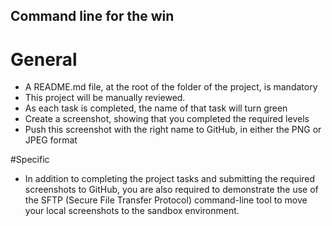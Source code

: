 ## Command line for the win

# General
- A README.md file, at the root of the folder of the project, is mandatory
- This project will be manually reviewed.
- As each task is completed, the name of that task will turn green
- Create a screenshot, showing that you completed the required levels
- Push this screenshot with the right name to GitHub, in either the PNG or JPEG format

#Specific
- In addition to completing the project tasks and submitting the required screenshots to GitHub,
you are also required to demonstrate the use of the SFTP (Secure File Transfer Protocol)
command-line tool to move your local screenshots to the sandbox environment.
